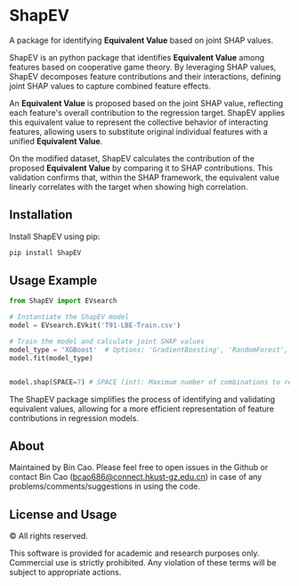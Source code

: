 
# ShapEV

A package for identifying **Equivalent Value** based on joint SHAP values.

ShapEV is an python package that identifies **Equivalent Value** among features based on cooperative game theory. By leveraging SHAP values, ShapEV decomposes feature contributions and their interactions, defining joint SHAP values to capture combined feature effects. 

An **Equivalent Value** is proposed based on the joint SHAP value, reflecting each feature's overall contribution to the regression target. ShapEV applies this equivalent value to represent the collective behavior of interacting features, allowing users to substitute original individual features with a unified **Equivalent Value**.

On the modified dataset, ShapEV calculates the contribution of the proposed **Equivalent Value** by comparing it to SHAP contributions. This validation confirms that, within the SHAP framework, the equivalent value linearly correlates with the target when showing high correlation.

## Installation

Install ShapEV using pip:

```bash
pip install ShapEV
```

## Usage Example

```python
from ShapEV import EVsearch

# Instantiate the ShapEV model
model = EVsearch.EVkit('T91-LBE-Train.csv')

# Train the model and calculate joint SHAP values
model_type = 'XGBoost'  # Options: 'GradientBoosting', 'RandomForest', 'LightGBM', 'XGBoost'
model.fit(model_type)


model.shap(SPACE=7) # SPACE (int): Maximum number of combinations to return.
```



The ShapEV package simplifies the process of identifying and validating equivalent values, allowing for a more efficient representation of feature contributions in regression models.

## About 
Maintained by Bin Cao. Please feel free to open issues in the Github or contact Bin Cao
(bcao686@connect.hkust-gz.edu.cn) in case of any problems/comments/suggestions in using the code. 

## License and Usage
© All rights reserved.

This software is provided for academic and research purposes only. Commercial use is strictly prohibited. Any violation of these terms will be subject to appropriate actions.
